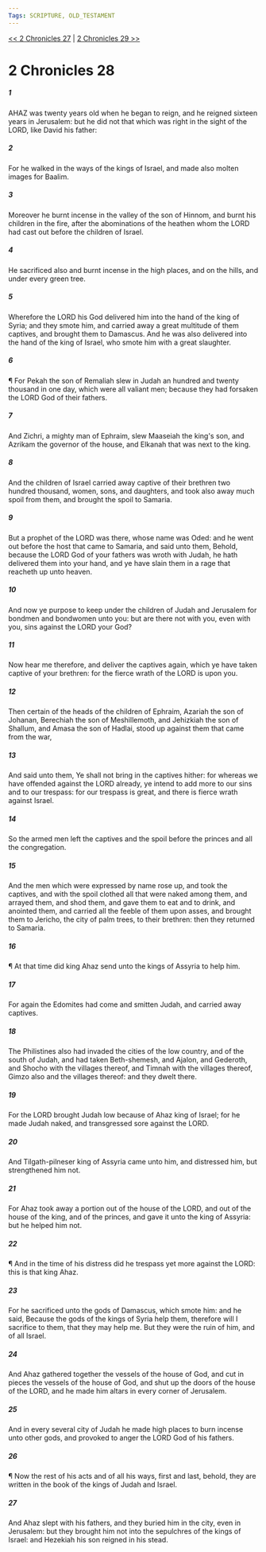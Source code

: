 ```yaml
---
Tags: SCRIPTURE, OLD_TESTAMENT
---
```


[<< 2 Chronicles 27](OLD_TESTAMENT/14_2_Chronicles/2_Chronicles_27.md) | [2 Chronicles 29 >>](OLD_TESTAMENT/14_2_Chronicles/2_Chronicles_29.md)

# 2 Chronicles 28

##### 1

AHAZ was twenty years old when he began to reign, and he reigned sixteen years in Jerusalem: but he did not that which was right in the sight of the LORD, like David his father:

##### 2

For he walked in the ways of the kings of Israel, and made also molten images for Baalim.

##### 3

Moreover he burnt incense in the valley of the son of Hinnom, and burnt his children in the fire, after the abominations of the heathen whom the LORD had cast out before the children of Israel.

##### 4

He sacrificed also and burnt incense in the high places, and on the hills, and under every green tree.

##### 5

Wherefore the LORD his God delivered him into the hand of the king of Syria; and they smote him, and carried away a great multitude of them captives, and brought them to Damascus. And he was also delivered into the hand of the king of Israel, who smote him with a great slaughter.

##### 6

¶ For Pekah the son of Remaliah slew in Judah an hundred and twenty thousand in one day, which were all valiant men; because they had forsaken the LORD God of their fathers.

##### 7

And Zichri, a mighty man of Ephraim, slew Maaseiah the king's son, and Azrikam the governor of the house, and Elkanah that was next to the king.

##### 8

And the children of Israel carried away captive of their brethren two hundred thousand, women, sons, and daughters, and took also away much spoil from them, and brought the spoil to Samaria.

##### 9

But a prophet of the LORD was there, whose name was Oded: and he went out before the host that came to Samaria, and said unto them, Behold, because the LORD God of your fathers was wroth with Judah, he hath delivered them into your hand, and ye have slain them in a rage that reacheth up unto heaven.

##### 10

And now ye purpose to keep under the children of Judah and Jerusalem for bondmen and bondwomen unto you: but are there not with you, even with you, sins against the LORD your God?

##### 11

Now hear me therefore, and deliver the captives again, which ye have taken captive of your brethren: for the fierce wrath of the LORD is upon you.

##### 12

Then certain of the heads of the children of Ephraim, Azariah the son of Johanan, Berechiah the son of Meshillemoth, and Jehizkiah the son of Shallum, and Amasa the son of Hadlai, stood up against them that came from the war,

##### 13

And said unto them, Ye shall not bring in the captives hither: for whereas we have offended against the LORD already, ye intend to add more to our sins and to our trespass: for our trespass is great, and there is fierce wrath against Israel.

##### 14

So the armed men left the captives and the spoil before the princes and all the congregation.

##### 15

And the men which were expressed by name rose up, and took the captives, and with the spoil clothed all that were naked among them, and arrayed them, and shod them, and gave them to eat and to drink, and anointed them, and carried all the feeble of them upon asses, and brought them to Jericho, the city of palm trees, to their brethren: then they returned to Samaria.

##### 16

¶ At that time did king Ahaz send unto the kings of Assyria to help him.

##### 17

For again the Edomites had come and smitten Judah, and carried away captives.

##### 18

The Philistines also had invaded the cities of the low country, and of the south of Judah, and had taken Beth-shemesh, and Ajalon, and Gederoth, and Shocho with the villages thereof, and Timnah with the villages thereof, Gimzo also and the villages thereof: and they dwelt there.

##### 19

For the LORD brought Judah low because of Ahaz king of Israel; for he made Judah naked, and transgressed sore against the LORD.

##### 20

And Tilgath-pilneser king of Assyria came unto him, and distressed him, but strengthened him not.

##### 21

For Ahaz took away a portion out of the house of the LORD, and out of the house of the king, and of the princes, and gave it unto the king of Assyria: but he helped him not.

##### 22

¶ And in the time of his distress did he trespass yet more against the LORD: this is that king Ahaz.

##### 23

For he sacrificed unto the gods of Damascus, which smote him: and he said, Because the gods of the kings of Syria help them, therefore will I sacrifice to them, that they may help me. But they were the ruin of him, and of all Israel.

##### 24

And Ahaz gathered together the vessels of the house of God, and cut in pieces the vessels of the house of God, and shut up the doors of the house of the LORD, and he made him altars in every corner of Jerusalem.

##### 25

And in every several city of Judah he made high places to burn incense unto other gods, and provoked to anger the LORD God of his fathers.

##### 26

¶ Now the rest of his acts and of all his ways, first and last, behold, they are written in the book of the kings of Judah and Israel.

##### 27

And Ahaz slept with his fathers, and they buried him in the city, even in Jerusalem: but they brought him not into the sepulchres of the kings of Israel: and Hezekiah his son reigned in his stead.
